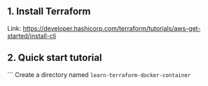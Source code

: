 ## 1. Install Terraform

Link: https://developer.hashicorp.com/terraform/tutorials/aws-get-started/install-cli

## 2. Quick start tutorial

``` Create a directory named `learn-terraform-docker-container`
```mkdir learn-terraform-docker-container



